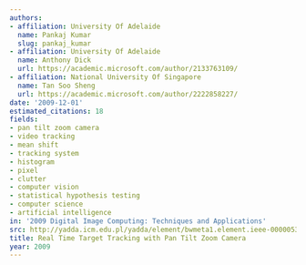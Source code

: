 ```yaml
---
authors:
- affiliation: University Of Adelaide
  name: Pankaj Kumar
  slug: pankaj_kumar
- affiliation: University Of Adelaide
  name: Anthony Dick
  url: https://academic.microsoft.com/author/2133763109/
- affiliation: National University Of Singapore
  name: Tan Soo Sheng
  url: https://academic.microsoft.com/author/2222858227/
date: '2009-12-01'
estimated_citations: 18
fields:
- pan tilt zoom camera
- video tracking
- mean shift
- tracking system
- histogram
- pixel
- clutter
- computer vision
- statistical hypothesis testing
- computer science
- artificial intelligence
in: '2009 Digital Image Computing: Techniques and Applications'
src: http://yadda.icm.edu.pl/yadda/element/bwmeta1.element.ieee-000005384905
title: Real Time Target Tracking with Pan Tilt Zoom Camera
year: 2009
---
```

